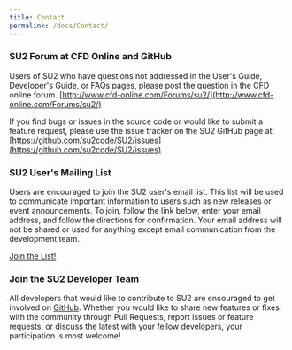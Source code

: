 ```yaml
---
title: Contact
permalink: /docs/Contact/
---
```


### SU2 Forum at CFD Online and GitHub

Users of SU2 who have questions not addressed in the User's Guide, Developer's Guide, or FAQs pages, please post the question in the CFD online forum. [http://www.cfd-online.com/Forums/su2/](http://www.cfd-online.com/Forums/su2/)

If you find bugs or issues in the source code or would like to submit a feature request, please use the issue tracker on the SU2 GitHub page at: [https://github.com/su2code/SU2/issues](https://github.com/su2code/SU2/issues)

### SU2 User's Mailing List
Users are encouraged to join the SU2 user's email list. This list will be used to communicate important information to users such as new releases or event announcements. To join, follow the link below, enter your email address, and follow the directions for confirmation. Your email address will not be shared or used for anything except email communication from the development team.

[Join the List!](http://su2devsociety.org/su2-user-registration/)

### Join the SU2 Developer Team

All developers that would like to contribute to SU2 are encouraged to get involved on [GitHub](https://github.com/su2code/SU2). Whether you would like to share new features or fixes with the community through Pull Requests, report issues or feature requests, or discuss the latest with your fellow developers, your participation is most welcome!
